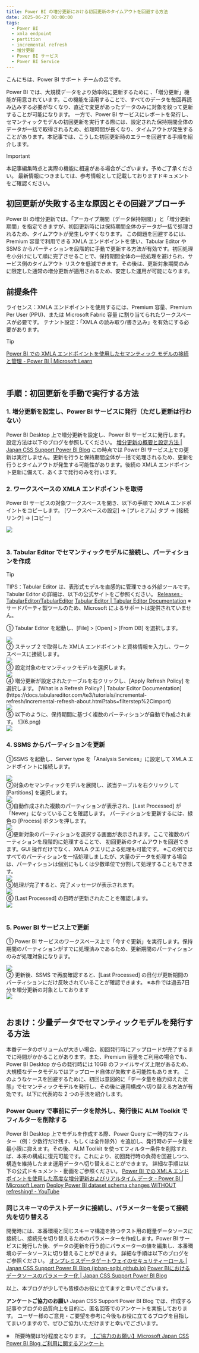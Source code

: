 ```yaml
---
title: Power BI の増分更新における初回更新のタイムアウトを回避する方法
date: 2025-06-27 00:00:00 
tags:
  - Power BI
  - xmla endpoint
  - partition
  - incremental refresh
  - 増分更新
  - Power BI サービス
  - Power BI Service
---
```

こんにちは、Power BI サポート チームの呂です。

Power BI では、大規模データをより効率的に更新するために 、「増分更新」機能が用意されています。この機能を活用することで、すべてのデータを毎回再読み込みする必要がなくなり、直近で変更があったデータのみに対象を絞って更新することが可能になります。
一方で、Power BI サービスにレポートを発行し、セマンティックモデルの初回更新を実行する際には、設定された保持期間全体のデータが一括で取得されるため、処理時間が長くなり、タイムアウトが発生することがあります。本記事では、こうした初回更新時のエラーを回避する手順を紹介します。

<!-- more -->
> [!IMPORTANT]  
> 本記事編集時点と実際の機能に相違がある場合がございます。予めご了承ください。
> 最新情報につきましては、参考情報として記載しておりますドキュメントをご確認ください。


## 初回更新が失敗する主な原因とその回避アプローチ
Power BI の増分更新では、「アーカイブ期間（データ保持期間）」と「増分更新期間」を指定できますが、初回更新時には保持期間全体のデータが一括で処理されるため、タイムアウトが発生しやすくなります。
この問題を回避するには、Premium 容量で利用できる XMLA エンドポイントを使い、Tabular Editor や SSMS からパーティションを段階的に手動で更新する方法が有効です。初回処理を小分けにして順に完了させることで、保持期間全体の一括処理を避けられ、サービス側のタイムアウト 	リスクを低減できます。その後は、更新対象期間のみに限定した通常の増分更新が適用されるため、安定した運用が可能になります。
</br>

## 前提条件
ライセンス：XMLA エンドポイントを使用するには、Premium 容量、Premium Per User (PPU)、または Microsoft Fabric 容量 に割り当てられたワークスペースが必要です。
テナント設定：「XMLA の読み取り/書き込み」を有効にする必要があります。
> [!TIP]
[Power BI での XMLA エンドポイントを使用したセマンティック モデルの接続と管理 - Power BI | Microsoft Learn](https://learn.microsoft.com/ja-jp/power-bi/enterprise/service-premium-connect-tools#enable-xmla-read-write)

</br>

## 手順：初回更新を手動で実行する方法

### 1. 増分更新を設定し、Power BI サービスに発行（ただし更新は行わない）
Power BI Desktop 上で増分更新を設定し、Power BI サービスに発行します。
設定方法は以下のブログを参照してください。
[増分更新の概要と設定方法 | Japan CSS Support Power BI Blog](https://jpbap-sqlbi.github.io/blog/powerbi/pbi_incremental_refresh/)
この時点では Power BI サービス上での更新は実行しません。更新を行うと保持期間全体が一括で処理されるため、更新を行うとタイムアウトが発生する可能性があります。後続の XMLA エンドポイント更新に備えて、あくまで発行のみを行います。
</br>

### 2. ワークスペースの XMLA エンドポイントを取得
Power BI サービスの対象ワークスペースを開き、以下の手順で XMLA エンドポイントをコピーします。
[ワークスペースの設定] → [プレミアム] タブ → [接続リンク] → [コピー]
<div align="left">
<img src="1.png">
</div>
</br>

### 3. Tabular Editor でセマンティックモデルに接続し、パーティションを作成
> [!TIP]
TIPS：Tabular Editor は、表形式モデルを直感的に管理できる外部ツールです。
Tabular Editor の詳細は、以下の公式サイトをご参照ください。
[Releases · TabularEditor/TabularEditor](https://github.com/TabularEditor/TabularEditor/releases)
[Tabular Editor | Tabular Editor Documentation](https://docs.tabulareditor.com)
※サードパーティ製ツールのため、Microsoft によるサポートは提供されていません。

①	 Tabular Editor を起動し、[File] > [Open] > [From DB] を選択します。
<div align="left">
<img src="2.png">
</div>
②	ステップ 2 で取得した XMLA エンドポイントと資格情報を入力し、ワークスペースに接続します。
<div align="left">
<img src="3.png">
</div>
③	設定対象のセマンティックモデルを選択します。
<div align="left">
<img src="4.png">
</div>
④	増分更新が設定されたテーブルを右クリックし、[Apply Refresh Policy] を選択します。
[What is a Refresh Policy? | Tabular Editor Documentation](https://docs.tabulareditor.com/te3/tutorials/incremental-refresh/incremental-refresh-about.html?tabs=filterstep%2Cimport)
<div align="left">
<img src="5.png">
</div>
⑤	以下のように、保持期間に基づく複数のパーティションが自動で作成されます。
![](6.png)
<div align="left">
<img src="6.png">
</div>

### 4. SSMS からパーティションを更新
①SSMS を起動し、Server type を「Analysis Services」に設定して XMLA エンドポイントに接続します。
<div align="left">
<img src="7.png">
</div>
②対象のセマンティックモデルを展開し、該当テーブルを右クリックして [Partitions] を選択します。
<div align="left">
<img src="8.png">
</div>
③自動作成された複数のパーティションが表示され、[Last Processed] が「Never」になっていることを確認します。
パーティションを更新するには、緑色の [Process] ボタンを押します。
<div align="left">
<img src="9.png">
</div>
④更新対象のパーティションを選択する画面が表示されます。ここで複数のパーティションを段階的に処理することで、
初回更新のタイムアウトを回避できます。GUI 操作だけでなく、XMLA クエリによる処理も可能です。
※この例ではすべてのパーティションを一括処理しましたが、大量のデータを処理する場合は、パーティションは個別にもしくは少数単位で分割して処理することもできます。
<div align="left">
<img src="10.png">
</div>
⑤処理が完了すると、完了メッセージが表示されます。
<div align="left">
<img src="11.png">
</div>
⑥ [Last Processed] の日時が更新されたことを確認します。
<div align="left">
<img src="12.png">
</div>
</br>

### 5. Power BI サービス上で更新
① Power BI サービスのワークスペース上で「今すぐ更新」を実行します。保持期間のパーティションがすでに処理済みであるため、更新期間のパーティションのみが処理対象になります。 
<div align="left">
<img src="13.png">
</div>
② 更新後、SSMS で再度確認すると、[Last Processed] の日付が更新期間のパーティションにだけ反映されていることが確認できます。
※本件では過去7日分を増分更新の対象としております
<div align="left">
<img src="14.png">
</div>
</br>

## おまけ：少量データでセマンティックモデルを発行する方法
本番データのボリュームが大きい場合、初回発行時にアップロードが完了するまでに時間がかかることがあります。また、Premium 容量をご利用の場合でも、Power BI Desktop からの発行時には 10GB のファイルサイズ上限があるため、大規模なデータモデルではアップロード自体が失敗する可能性もあります。
このようなケースを回避するために、初回は意図的に「データ量を極力抑えた状態」でセマンティックモデルを発行し、その後に運用構成へ切り替える方法が有効です。以下に代表的な 2 つの手法を紹介します。

### Power Query で事前にデータを除外し、発行後に ALM Toolkit でフィルターを削除する
Power BI Desktop 上でモデルを作成する際、Power Query に一時的なフィルター（例：少数行だけ残す、もしくは全件除外）を追加し、発行時のデータ量を最小限に抑えます。その後、ALM Toolkit を使ってフィルター条件を削除すれば、本来の構成に復元可能です。これにより、初回発行時の負荷を回避しつつ、構造を維持したまま運用データへ切り替えることができます。
詳細な手順は以下の公式ドキュメント・動画をご参照ください。
[Power BI での XMLA エンドポイントを使用した高度な増分更新およびリアルタイム データ - Power BI | Microsoft Learn](https://learn.microsoft.com/ja-jp/power-bi/connect-data/incremental-refresh-xmla#power-query-filter-for-empty-partitions)
[Deploy Power BI dataset schema changes WITHOUT refreshing! - YouTube](https://www.youtube.com/watch?v=s0j6d3UAw9U)
<br>

### 同じスキーマのテストデータに接続し、パラメーターを使って接続先を切り替える
開発時には、本番環境と同じスキーマ構造を持つテスト用の軽量データソースに接続し、接続先を切り替えるためのパラメーターを作成します。Power BI サービスに発行した後、データの更新を行う前にパラメーターの値を編集し、本番環境のデータソースに切り替えることができます。
詳細な手順は以下のブログをご参照ください。
[オンプレミスデータゲートウェイのセキュリティーロール | Japan CSS Support Power BI Blog (jpbap-sqlbi.github.io)](https://jpbap-sqlbi.github.io/blog/powerbi/pbi_gateway_role/)
[Power BIにおけるデータソースのパラメーター化 | Japan CSS Support Power BI Blog](https://jpbap-sqlbi.github.io/blog/powerbi/pbi_datasource_parameter/)
<br>


以上、本ブログが少しでも皆様のお役に立てますと幸いでございます。
<br>

**アンケートご協力のお願い**
Japan CSS Support Power BI Blog では、作成する記事やブログの品質向上を目的に、匿名回答でのアンケートを実施しております。
ユーザー様のご意見・ご要望を参考に今後もお役に立てるブログを目指してまいりますので、ぜひご協力いただけますと幸いでございます。 

※　所要時間は1分程度となります。
[【ご協力のお願い】Microsoft Japan CSS Power BI Blog ご利用に関するアンケート](https://jpbap-sqlbi.github.io/blog/powerbi/pbi_blogsurvey2022/)